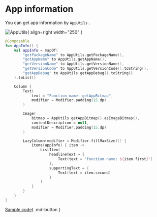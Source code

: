 # App information

You can get app information by `AppUtils` .

![AppUtils](../img/app_utils.png){ align=right width="250" }

```kotlin
@Composable
fun AppInfo() {
    val appInfo = mapOf(
        "getPackageName" to AppUtils.getPackageName(),
        "getAppName" to AppUtils.getAppName(),
        "getVersionName" to AppUtils.getVersionName(),
        "getVersionCode" to AppUtils.getVersionCode().toString(),
        "getAppDebug" to AppUtils.getAppDebug().toString()
    ).toList()

    Column {
        Text(
            text = "Function name: getAppBitmap",
            modifier = Modifier.padding(15.dp)
        )

        Image(
            bitmap = AppUtils.getAppBitmap().asImageBitmap(),
            contentDescription = null,
            modifier = Modifier.padding(15.dp)
        )

        LazyColumn(modifier = Modifier.fillMaxSize()) {
            items(appInfo) { item ->
                ListItem(
                    headlineText = {
                        Text(text = "Function name: ${item.first}")
                    },
                    supportingText = {
                        Text(text = item.second)
                    }
                )
            }
        }
    }
}
```

[Sample code](https://github.com/SakurajimaMaii/Android-Vast-Extension/blob/develop/app-compose/src/main/java/com/ave/vastgui/appcompose/example/informationget/AppInfo.kt){ .md-button }
